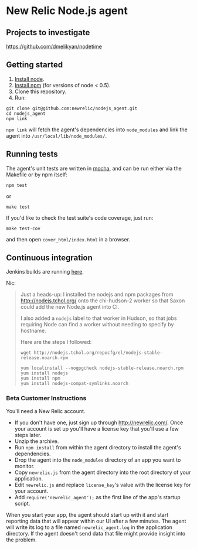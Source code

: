 # New Relic Node.js agent


## Projects to investigate

https://github.com/dmelikyan/nodetime


## Getting started

1. [Install node](http://nodejs.org/#download).
2. [Install npm](http://npmjs.org/) (for versions of node < 0.5).
3. Clone this repository.
4. Run:

```
git clone git@github.com:newrelic/nodejs_agent.git
cd nodejs_agent
npm link
```

`npm link` will fetch the agent's dependencies into `node_modules` and link the agent into `/usr/local/lib/node_modules/`.


## Running tests

The agent's unit tests are written in [mocha](http://visionmedia.github.com/mocha/), and can be run either via the Makefile or by npm itself:

```
npm test
```

or

```
make test
```

If you'd like to check the test suite's code coverage, just run:

```
make test-cov
```

and then open `cover_html/index.html` in a browser.


## Continuous integration

Jenkins builds are running [here](https://hudson.newrelic.com/job/Node.js%20Agent/).

Nic:
> Just a heads-up: I installed the nodejs and npm packages from http://nodejs.tchol.org/ onto the chi-hudson-2 worker so that Saxon could add the new Node.js agent into CI.
>
> I also added a `nodejs` label to that worker in Hudson, so that jobs requiring Node can find a worker without needing to specify by hostname.
>
> Here are the steps I followed:
>
>     wget http://nodejs.tchol.org/repocfg/el/nodejs-stable-release.noarch.rpm
>
>     yum localinstall --nogpgcheck nodejs-stable-release.noarch.rpm
>     yum install nodejs
>     yum install npm
>     yum install nodejs-compat-symlinks.noarch


### Beta Customer Instructions

You'll need a New Relic account.

+ If you don't have one, just sign up through http://newrelic.com/. Once your account is set up you'll have a license key that you'll use a few steps later.
+ Unzip the archive.
+ Run `npm install` from within the agent directory to install the agent's dependencies.
+ Drop the agent into the `node_modules` directory of an app you want to monitor.
+ Copy `newrelic.js` from the agent directory into the root directory of your application.
+ Edit `newrelic.js` and replace `license_key`'s value with the license key for your account.
+ Add `require('newrelic_agent');` as the first line of the app's startup script.

When you start your app, the agent should start up with it and start reporting data that will appear within our UI after a few minutes. The agent will write its log to a file named `newrelic_agent.log` in the application directory. If the agent doesn't send data that file might provide insight into the problem.
